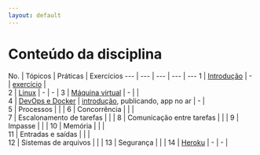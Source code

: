 ```yaml
---
layout: default
---
```


# [](#header-1) Conteúdo da disciplina


No. | Tópicos | Práticas | Exercícios
--- | --- | --- | --- | ---
1   | [Introdução](introduction/index) | - | [exercício](introduction/exam) |  
2   | [Linux](linux/index) | - | - |
3   | [Máquina virtual](vm/index) | - |  |  
4   | [DevOps e Docker](docker/index) | [introdução](docker/java), publicando, app no ar | - |  
5   | Processos                 |  |  |
6   | Concorrência              |  |  |  
7   | Escalonamento de tarefas  |  |  |
8   | Comunicação entre tarefas |  |  |
9   | Impasse                   |  |  | 
10  | Memória                   |  |  |  
11  | Entradas e saídas         |  |  |  
12  | Sistemas de arquivos      |  |  |
13  | Segurança                 |  |  |
14  | [Heroku](heroku/index) | - | - |  
